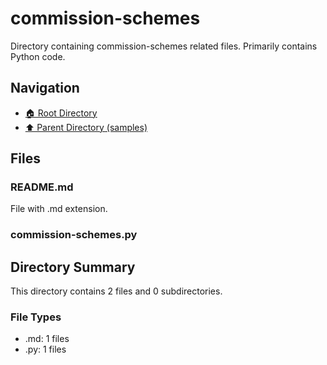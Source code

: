 # commission-schemes

Directory containing commission-schemes related files. Primarily contains Python code.

## Navigation

* [🏠 Root Directory](../../README.md)
* [⬆️ Parent Directory (samples)](../README.md)

## Files

### README.md

File with .md extension.

### commission-schemes.py

## Directory Summary

This directory contains 2 files and 0 subdirectories.

### File Types

* .md: 1 files
* .py: 1 files
